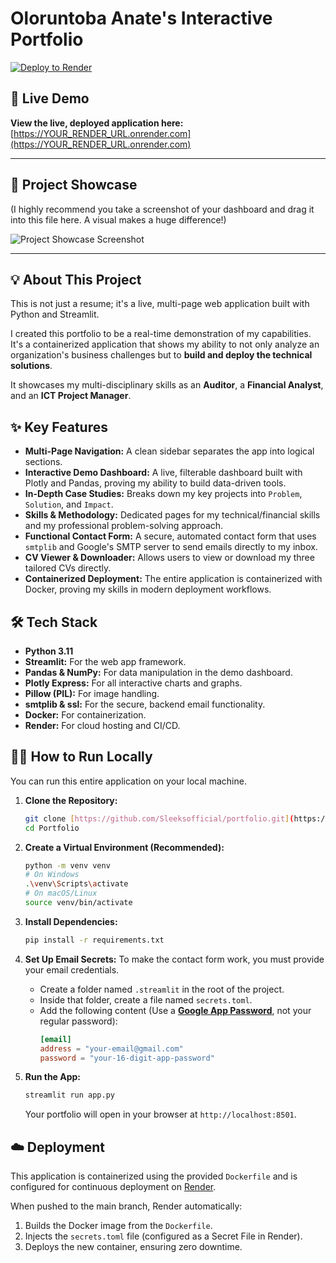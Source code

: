 # Oloruntoba Anate's Interactive Portfolio

[![Deploy to Render](https://render.com/images/deploy-to-render-button.svg)](https://YOUR_RENDER_URL.onrender.com)

## 🚀 Live Demo

**View the live, deployed application here:**
[https://YOUR_RENDER_URL.onrender.com](https://YOUR_RENDER_URL.onrender.com)

---

## 📸 Project Showcase

(I highly recommend you take a screenshot of your dashboard and drag it into this file here. A visual makes a huge difference!)

![Project Showcase Screenshot](<img width="955" height="388" alt="Screenshot 2025-10-24 025530" src="https://github.com/user-attachments/assets/1dc5ebcd-c395-4b34-9abe-6d8fadcb5b70" />
)

---

## 💡 About This Project

This is not just a resume; it's a live, multi-page web application built with Python and Streamlit.

I created this portfolio to be a real-time demonstration of my capabilities. It's a containerized application that shows my ability to not only analyze an organization's business challenges but to **build and deploy the technical solutions**.

It showcases my multi-disciplinary skills as an **Auditor**, a **Financial Analyst**, and an **ICT Project Manager**.

## ✨ Key Features

* **Multi-Page Navigation:** A clean sidebar separates the app into logical sections.
* **Interactive Demo Dashboard:** A live, filterable dashboard built with Plotly and Pandas, proving my ability to build data-driven tools.
* **In-Depth Case Studies:** Breaks down my key projects into `Problem`, `Solution`, and `Impact`.
* **Skills & Methodology:** Dedicated pages for my technical/financial skills and my professional problem-solving approach.
* **Functional Contact Form:** A secure, automated contact form that uses `smtplib` and Google's SMTP server to send emails directly to my inbox.
* **CV Viewer & Downloader:** Allows users to view or download my three tailored CVs directly.
* **Containerized Deployment:** The entire application is containerized with Docker, proving my skills in modern deployment workflows.

## 🛠️ Tech Stack

* **Python 3.11**
* **Streamlit:** For the web app framework.
* **Pandas & NumPy:** For data manipulation in the demo dashboard.
* **Plotly Express:** For all interactive charts and graphs.
* **Pillow (PIL):** For image handling.
* **smtplib & ssl:** For the secure, backend email functionality.
* **Docker:** For containerization.
* **Render:** For cloud hosting and CI/CD.

## 🏃‍♂️ How to Run Locally

You can run this entire application on your local machine.

1.  **Clone the Repository:**
    ```bash
    git clone [https://github.com/Sleeksofficial/portfolio.git](https://github.com/Sleeksofficial/portfolio.git)
    cd Portfolio
    ```

2.  **Create a Virtual Environment (Recommended):**
    ```bash
    python -m venv venv
    # On Windows
    .\venv\Scripts\activate
    # On macOS/Linux
    source venv/bin/activate
    ```

3.  **Install Dependencies:**
    ```bash
    pip install -r requirements.txt
    ```

4.  **Set Up Email Secrets:**
    To make the contact form work, you must provide your email credentials.
    * Create a folder named `.streamlit` in the root of the project.
    * Inside that folder, create a file named `secrets.toml`.
    * Add the following content (Use a **[Google App Password](https://myaccount.google.com/apppasswords)**, not your regular password):
        ```toml
        [email]
        address = "your-email@gmail.com"
        password = "your-16-digit-app-password"
        ```

5.  **Run the App:**
    ```bash
    streamlit run app.py
    ```
    Your portfolio will open in your browser at `http://localhost:8501`.

## ☁️ Deployment

This application is containerized using the provided `Dockerfile` and is configured for continuous deployment on [Render](https://render.com/).

When pushed to the main branch, Render automatically:
1.  Builds the Docker image from the `Dockerfile`.
2.  Injects the `secrets.toml` file (configured as a Secret File in Render).
3.  Deploys the new container, ensuring zero downtime.
